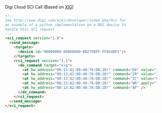 

Digi Cloud SCI Call (Based on [XIG](https://code.google.com/p/xig/wiki/UserDocumentation#E._Setting_or_Getting_Remote_XBee_AT_Settings_via_Device_Cloud_R))

```html
<!-- 
See http://www.digi.com/wiki/developer/index.php/Rci for
an example of a python implementation on a NDS device to
handle this SCI request
-->
<sci_request version="1.0">
  <send_message>
    <targets>
      <device id="00000000-00000000-B827EBFF-FFB548F2"/>
    </targets>
    <rci_request version="1.1">
      <do_command target="xig">
        <at hw_address="00:13:A2:00:40:76:DB:2D!" command="D4" value="3" />
        <at hw_address="00:13:A2:00:40:76:DB:2D!" command="IR" value="30000" />
        <at hw_address="00:13:A2:00:40:76:DB:2D!" command="IC" value="0x000C" />
        <at hw_address="00:13:A2:00:40:76:DB:2D!" command="WR" apply="True" />
        <at hw_address="00:13:A2:00:40:76:DB:2D!" command="AP" />
      </do_command>
    </rci_request>
  </send_message>
</sci_request>

```

